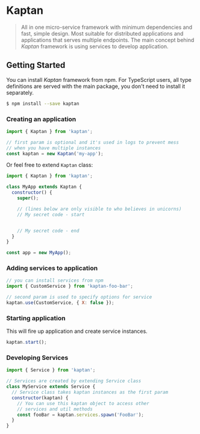 # Kaptan
> All in one micro-service framework with minimum dependencies and fast, simple design. Most suitable for distributed applications and applications that serves multiple endpoints. The main concept behind _Kaptan_ framework is using services to develop application.


## Getting Started
You can install _Kaptan_ framework from npm. For TypeScript users, all type definitions are served with the main package, you don't need to install it separately.
```sh
$ npm install --save kaptan
```

### Creating an application
```js
import { Kaptan } from 'kaptan';

// first param is optional and it's used in logs to prevent mess
// when you have multiple instances
const kaptan = new Kaptan('my-app');
```
Or feel free to extend `Kaptan` class:
```js
import { Kaptan } from 'kaptan';

class MyApp extends Kaptan {
  constructor() {
    super();

    // (lines below are only visible to who believes in unicorns)
    // My secret code - start


    // My secret code - end
  }
}

const app = new MyApp();
```

### Adding services to application
```js
// you can install services from npm
import { CustomService } from 'kaptan-foo-bar';

// second param is used to specify options for service
kaptan.use(CustomService, { X: false });
```

### Starting application
This will fire up application and create service instances.
```js
kaptan.start();
```

### Developing Services
```js
import { Service } from 'kaptan';

// Services are created by extending Service class
class MyService extends Service {
  // Service class takes kaptan instances as the first param
  constructor(kaptan) {
    // You can use this kaptan object to access other
    // services and util methods
    const fooBar = kaptan.services.spawn('FooBar');
  }
}
```
